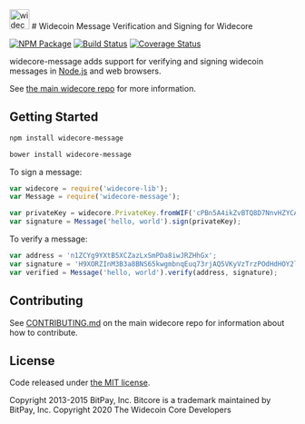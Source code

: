 <img src="http://bitcore.io/css/images/module-message.png" alt="widecore message" height="35">
# Widecoin Message Verification and Signing for Widecore


[![NPM Package](https://img.shields.io/npm/v/widecore-message.svg?style=flat-square)](https://www.npmjs.org/package/widecore-message)
[![Build Status](https://img.shields.io/travis/widecoin-project/widecore-message.svg?branch=master&style=flat-square)](https://travis-ci.org/widecoin-project/widecore-message)
[![Coverage Status](https://img.shields.io/coveralls/widecoin-project/widecore-message.svg?style=flat-square)](https://coveralls.io/r/widecoin-project/widecore-message?branch=master)

widecore-message adds support for verifying and signing widecoin messages in [Node.js](http://nodejs.org/) and web browsers.

See [the main widecore repo](https://github.com/widecoin-project/widecore) for more information.

## Getting Started

```sh
npm install widecore-message
```

```sh
bower install widecore-message
```

To sign a message:

```javascript
var widecore = require('widecore-lib');
var Message = require('widecore-message');

var privateKey = widecore.PrivateKey.fromWIF('cPBn5A4ikZvBTQ8D7NnvHZYCAxzDZ5Z2TSGW2LkyPiLxqYaJPBW4');
var signature = Message('hello, world').sign(privateKey);
```

To verify a message:

```javascript
var address = 'n1ZCYg9YXtB5XCZazLxSmPDa8iwJRZHhGx';
var signature = 'H9XORZInM3B3a8BNS65kwgmbnqEuq73rjAQ5VKyVzTrzPOdHdHOY2lfoph5auvMgLSr7bh+nEQSG/f2kv9TnsbY=';
var verified = Message('hello, world').verify(address, signature);
```

## Contributing

See [CONTRIBUTING.md](https://github.com/widecoin-project/widecore/blob/master/CONTRIBUTING.md) on the main widecore repo for information about how to contribute.

## License

Code released under [the MIT license](https://github.com/widecoin-project/widecore/blob/master/LICENSE).

Copyright 2013-2015 BitPay, Inc. Bitcore is a trademark maintained by BitPay, Inc.
Copyright 2020 The Widecoin Core Developers

